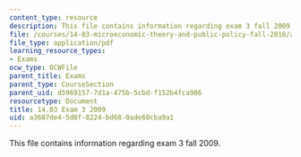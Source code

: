 ```yaml
---
content_type: resource
description: This file contains information regarding exam 3 fall 2009.
file: /courses/14-03-microeconomic-theory-and-public-policy-fall-2016/a3607de45d0f8224bd680ade60cba9a1_MIT14_03F16_exam3_09.pdf
file_type: application/pdf
learning_resource_types:
- Exams
ocw_type: OCWFile
parent_title: Exams
parent_type: CourseSection
parent_uid: d5969157-7d1a-475b-5cbd-f152b4fca906
resourcetype: Document
title: 14.03 Exam 3 2009
uid: a3607de4-5d0f-8224-bd68-0ade60cba9a1
---
```

This file contains information regarding exam 3 fall 2009.

